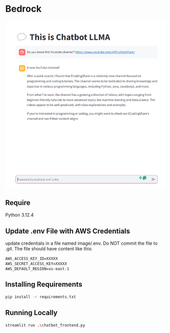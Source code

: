 ﻿# Bedrock
![alt text](https://github.com/CakeNuthep/bedrock/blob/main/image/Example.png)

## Require
Python 3.12.4

## Update .env File with AWS Credentials
update credentials in a file named image/.env. Do NOT commit the file to .git. The file should have content like this:
```
AWS_ACCESS_KEY_ID=XXXXX
AWS_SECRET_ACCESS_KEY=XXXXX
AWS_DEFAULT_REGION=us-east-1
```

## Installing Requirements
```sh
pip install -r requirements.txt
```

## Running Locally
```sh
streamlit run .\chatbot_frontend.py
```
